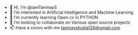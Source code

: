 - 👋 Hi, I’m @iamTanmayS
- 👀 I’m interested in Artificial Intelligence and Machine Learning
- 🌱 I’m currently learning Open cv in PYTHON
- 💞️ I’m looking to collaborate on Various open source projects
- 📫 Have a convo with me tanmayshukla126@gmail.com

<!---
iamTanmayS/iamTanmayS is a ✨ special ✨ repository because its `README.md` (this file) appears on your GitHub profile.
You can click the Preview link to take a look at your changes.
--->
